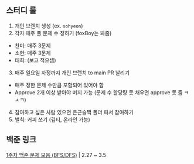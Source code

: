 ## 스터디 룰
1. 개인 브랜치 생성 (ex. `sohyeon`)
2. 각자 매주 풀 문제 수 정하기 (foxBoy는 봐줌)
  - 찬미: 매주 3문제
  - 소현: 매주 3문제
  - 태희: (보고 적으셈)
3. 매주 일요일 자정까지 개인 브랜치 to main PR 날리기
  - 매주 정한 문제 수만큼 포함되어 있어야 함
  - Approve 2개 이상 받아야 머지 가능 (문제 수 할당량 못 채우면 approve 못 줌 ㅋㅅㅋ)
4. 참여하고 싶은 사람 있으면 은근슬쩍 폴더 파서 참여하기
5. 벌칙: 커피 쏘기 (깊티, 온라인 가능)

## 백준 링크
[1주차 백준 문제 모음 (BFS/DFS)](https://www.acmicpc.net/group/workbook/view/16953/54342) | 2.27 ~ 3.5
